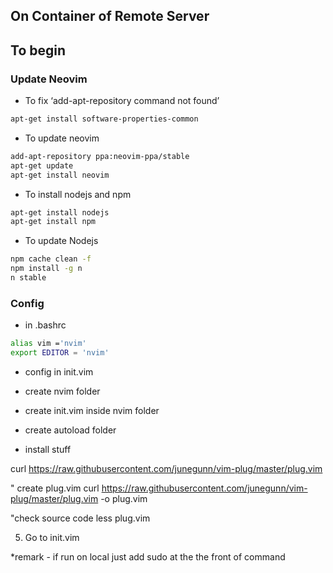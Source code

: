## On Container of Remote Server

## To begin 

### Update Neovim

- To fix ‘add-apt-repository command not found’

```bash
apt-get install software-properties-common
```

- To update neovim
```bash
add-apt-repository ppa:neovim-ppa/stable 
apt-get update
apt-get install neovim
```
- To install nodejs and npm
```bash
apt-get install nodejs 
apt-get install npm
```

- To update Nodejs
```bash
npm cache clean -f
npm install -g n
n stable
```

### Config

- in .bashrc

```bash
alias vim ='nvim'
export EDITOR = 'nvim'
```
- config in init.vim 

- create nvim folder 
- create init.vim inside nvim folder
- create autoload folder
- install stuff 


curl https://raw.githubusercontent.com/junegunn/vim-plug/master/plug.vim

" create plug.vim
curl https://raw.githubusercontent.com/junegunn/vim-plug/master/plug.vim -o plug.vim

"check source code 
less plug.vim

5. Go to init.vim








*remark - if run on local just add sudo at the the front of command 
